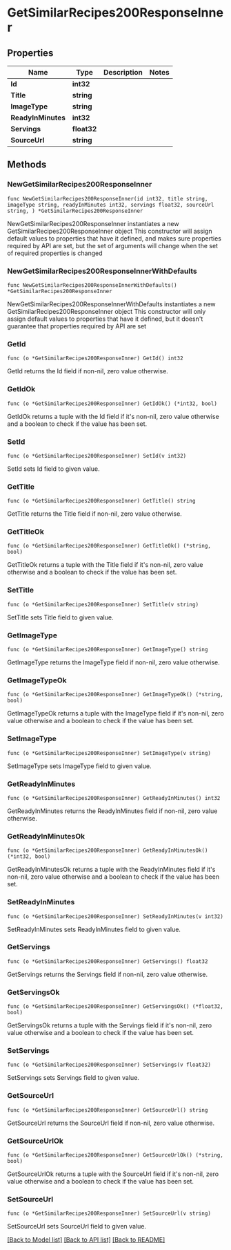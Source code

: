 # GetSimilarRecipes200ResponseInner

## Properties

Name | Type | Description | Notes
------------ | ------------- | ------------- | -------------
**Id** | **int32** |  | 
**Title** | **string** |  | 
**ImageType** | **string** |  | 
**ReadyInMinutes** | **int32** |  | 
**Servings** | **float32** |  | 
**SourceUrl** | **string** |  | 

## Methods

### NewGetSimilarRecipes200ResponseInner

`func NewGetSimilarRecipes200ResponseInner(id int32, title string, imageType string, readyInMinutes int32, servings float32, sourceUrl string, ) *GetSimilarRecipes200ResponseInner`

NewGetSimilarRecipes200ResponseInner instantiates a new GetSimilarRecipes200ResponseInner object
This constructor will assign default values to properties that have it defined,
and makes sure properties required by API are set, but the set of arguments
will change when the set of required properties is changed

### NewGetSimilarRecipes200ResponseInnerWithDefaults

`func NewGetSimilarRecipes200ResponseInnerWithDefaults() *GetSimilarRecipes200ResponseInner`

NewGetSimilarRecipes200ResponseInnerWithDefaults instantiates a new GetSimilarRecipes200ResponseInner object
This constructor will only assign default values to properties that have it defined,
but it doesn't guarantee that properties required by API are set

### GetId

`func (o *GetSimilarRecipes200ResponseInner) GetId() int32`

GetId returns the Id field if non-nil, zero value otherwise.

### GetIdOk

`func (o *GetSimilarRecipes200ResponseInner) GetIdOk() (*int32, bool)`

GetIdOk returns a tuple with the Id field if it's non-nil, zero value otherwise
and a boolean to check if the value has been set.

### SetId

`func (o *GetSimilarRecipes200ResponseInner) SetId(v int32)`

SetId sets Id field to given value.


### GetTitle

`func (o *GetSimilarRecipes200ResponseInner) GetTitle() string`

GetTitle returns the Title field if non-nil, zero value otherwise.

### GetTitleOk

`func (o *GetSimilarRecipes200ResponseInner) GetTitleOk() (*string, bool)`

GetTitleOk returns a tuple with the Title field if it's non-nil, zero value otherwise
and a boolean to check if the value has been set.

### SetTitle

`func (o *GetSimilarRecipes200ResponseInner) SetTitle(v string)`

SetTitle sets Title field to given value.


### GetImageType

`func (o *GetSimilarRecipes200ResponseInner) GetImageType() string`

GetImageType returns the ImageType field if non-nil, zero value otherwise.

### GetImageTypeOk

`func (o *GetSimilarRecipes200ResponseInner) GetImageTypeOk() (*string, bool)`

GetImageTypeOk returns a tuple with the ImageType field if it's non-nil, zero value otherwise
and a boolean to check if the value has been set.

### SetImageType

`func (o *GetSimilarRecipes200ResponseInner) SetImageType(v string)`

SetImageType sets ImageType field to given value.


### GetReadyInMinutes

`func (o *GetSimilarRecipes200ResponseInner) GetReadyInMinutes() int32`

GetReadyInMinutes returns the ReadyInMinutes field if non-nil, zero value otherwise.

### GetReadyInMinutesOk

`func (o *GetSimilarRecipes200ResponseInner) GetReadyInMinutesOk() (*int32, bool)`

GetReadyInMinutesOk returns a tuple with the ReadyInMinutes field if it's non-nil, zero value otherwise
and a boolean to check if the value has been set.

### SetReadyInMinutes

`func (o *GetSimilarRecipes200ResponseInner) SetReadyInMinutes(v int32)`

SetReadyInMinutes sets ReadyInMinutes field to given value.


### GetServings

`func (o *GetSimilarRecipes200ResponseInner) GetServings() float32`

GetServings returns the Servings field if non-nil, zero value otherwise.

### GetServingsOk

`func (o *GetSimilarRecipes200ResponseInner) GetServingsOk() (*float32, bool)`

GetServingsOk returns a tuple with the Servings field if it's non-nil, zero value otherwise
and a boolean to check if the value has been set.

### SetServings

`func (o *GetSimilarRecipes200ResponseInner) SetServings(v float32)`

SetServings sets Servings field to given value.


### GetSourceUrl

`func (o *GetSimilarRecipes200ResponseInner) GetSourceUrl() string`

GetSourceUrl returns the SourceUrl field if non-nil, zero value otherwise.

### GetSourceUrlOk

`func (o *GetSimilarRecipes200ResponseInner) GetSourceUrlOk() (*string, bool)`

GetSourceUrlOk returns a tuple with the SourceUrl field if it's non-nil, zero value otherwise
and a boolean to check if the value has been set.

### SetSourceUrl

`func (o *GetSimilarRecipes200ResponseInner) SetSourceUrl(v string)`

SetSourceUrl sets SourceUrl field to given value.



[[Back to Model list]](../README.md#documentation-for-models) [[Back to API list]](../README.md#documentation-for-api-endpoints) [[Back to README]](../README.md)


